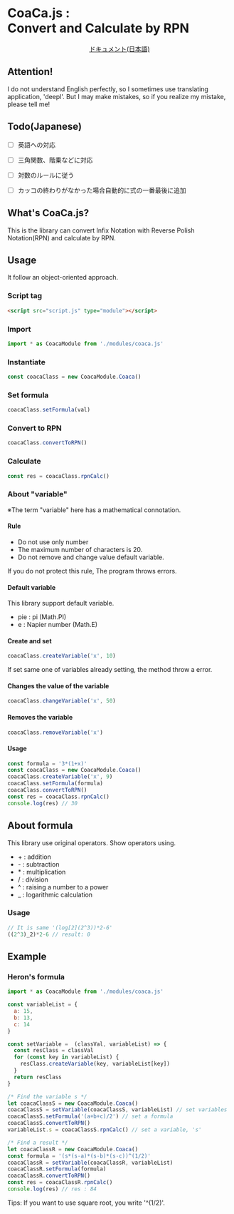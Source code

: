 # CoaCa.js :<br>Convert and Calculate by RPN

<div align="center">
  <a href="./DOC/ドキュメント.md">
    ドキュメント(日本語)
  </a>
</div>

## Attention!
I do not understand English perfectly, so I sometimes use translating application, 'deepl'. But I may make mistakes, so if you realize my mistake, please tell me!

## Todo(Japanese)
- [ ] 英語への対応
- [ ] 三角関数、階乗などに対応
- [ ] 対数のルールに従う
- [ ] カッコの終わりがなかった場合自動的に式の一番最後に追加


## What's CoaCa.js?
This is the library can convert Infix Notation with Reverse Polish Notation(RPN) and calculate by RPN.

## Usage
It follow an object-oriented approach.

### Script tag
```html
<script src="script.js" type="module"></script>
```

### Import
```js
import * as CoacaModule from './modules/coaca.js'
```

### Instantiate
```js
const coacaClass = new CoacaModule.Coaca()
```

### Set formula
```js
coacaClass.setFormula(val)
```

### Convert to RPN
```js
coacaClass.convertToRPN()
```

### Calculate
```js
const res = coacaClass.rpnCalc()
```

### About "variable"
※The term "variable" here has a mathematical connotation.

#### Rule
- Do not use only number
- The maximum number of characters is 20.
- Do not remove and change value default variable.

If you do not protect this rule, The program throws errors.

#### Default variable
This library support default variable.
- pie : pi (Math.PI)
- e : Napier number (Math.E)

#### Create and set
```js
coacaClass.createVariable('x', 10)
```
If set same one of variables already setting, the method throw a error.

#### Changes the value of the variable
```js
coacaClass.changeVariable('x', 50)
```

#### Removes the variable
```js
coacaClass.removeVariable('x')
```


#### Usage
```js
const formula = '3*(1+x)'
const coacaClass = new CoacaModule.Coaca()
coacaClass.createVariable('x', 9)
coacaClass.setFormula(formula)
coacaClass.convertToRPN()
const res = coacaClass.rpnCalc()
console.log(res) // 30
```

## About formula
This library use original operators. Show operators using.
- \+ : addition
- \- : subtraction
- \* : multiplication
- / : division
- ^ : raising a number to a power
- _ : logarithmic calculation


### Usage
```js
// It is same '(log[2](2^3))*2-6'
((2^3)_2)*2-6 // result: 0
```

## Example
### Heron's formula
```js
import * as CoacaModule from './modules/coaca.js'

const variableList = {
  a: 15,
  b: 13,
  c: 14
}

const setVariable =  (classVal, variableList) => {
  const resClass = classVal
  for (const key in variableList) {
    resClass.createVariable(key, variableList[key])
  }
  return resClass
}

/* Find the variable s */
let coacaClassS = new CoacaModule.Coaca()
coacaClassS = setVariable(coacaClassS, variableList) // set variables
coacaClassS.setFormula('(a+b+c)/2') // set a formula
coacaClassS.convertToRPN()
variableList.s = coacaClassS.rpnCalc() // set a variable, 's'

/* Find a result */
let coacaClassR = new CoacaModule.Coaca()
const formula = '(s*(s-a)*(s-b)*(s-c))^(1/2)'
coacaClassR = setVariable(coacaClassR, variableList)
coacaClassR.setFormula(formula)
coacaClassR.convertToRPN()
const res = coacaClassR.rpnCalc()
console.log(res) // res : 84

```

Tips: If you want to use square root, you write '^(1/2)'.